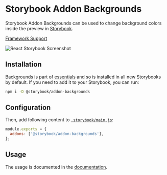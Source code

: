 # Storybook Addon Backgrounds

Storybook Addon Backgrounds can be used to change background colors inside the preview in [Storybook](https://storybook.js.org).

[Framework Support](https://storybook.js.org/docs/react/api/frameworks-feature-support)

![React Storybook Screenshot](https://raw.githubusercontent.com/storybookjs/storybook/master/docs/static/img/addon-backgrounds.gif)

## Installation

Backgrounds is part of [essentials](https://storybook.js.org/docs/react/essentials/introduction) and so is installed in all new Storybooks by default. If you need to add it to your Storybook, you can run:

```sh
npm i -D @storybook/addon-backgrounds
```

## Configuration

Then, add following content to [`.storybook/main.js`](https://storybook.js.org/docs/react/configure/overview#Configure-your-Storybook-project):

```js
module.exports = {
  addons: ['@storybook/addon-backgrounds'],
};
```

## Usage

The usage is documented in the [documentation](https://storybook.js.org/docs/react/essentials/backgrounds).
